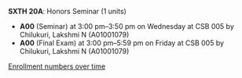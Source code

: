 **SXTH 20A**: Honors Seminar (1 units)

- **A00** (Seminar) at 3:00 pm–3:50 pm on Wednesday at CSB 005 by Chilukuri, Lakshmi N (A01001079)
- **A00** (Final Exam) at 3:00 pm–5:59 pm on Friday at CSB 005 by Chilukuri, Lakshmi N (A01001079)

[Enrollment numbers over time](./SXTH20A.tsv)
